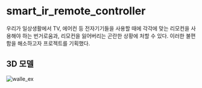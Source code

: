# smart_ir_remote_controller

우리가 일상생활에서 TV, 에어컨 등 전자기기들을 사용할 때에 각각에 맞는 리모컨을 사용해야 하는 번거로움과, 리모컨을 잃어버리는 곤란한 상황에 처할 수 있다.
이러한 불편함을 해소하고자 프로젝트를 기획했다.

## 3D 모델
![walle_ex](/images/)
